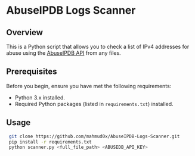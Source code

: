 # AbuseIPDB Logs Scanner

## Overview

This is a Python script that allows you to check a list of IPv4 addresses for abuse using the [AbuseIPDB API](https://docs.abuseipdb.com/) from any files.

## Prerequisites

Before you begin, ensure you have met the following requirements:

- Python 3.x installed.
- Required Python packages (listed in `requirements.txt`) installed.

## Usage

  ```bash
   git clone https://github.com/mahmud0x/AbuseIPDB-Logs-Scanner.git
   pip install -r requirements.txt
   python scanner.py <full_file_path> <ABUSEDB_API_KEY>
